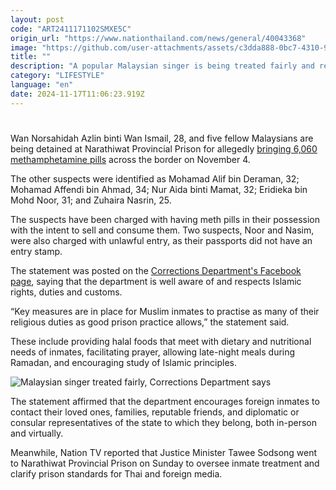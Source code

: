 ```yaml
---
layout: post
code: "ART2411171102SMXE5C"
origin_url: "https://www.nationthailand.com/news/general/40043368"
image: "https://github.com/user-attachments/assets/c3dda888-0bc7-4310-948d-7813fbba1afd"
title: ""
description: "A popular Malaysian singer is being treated fairly and respectfully in Narathiwat Provincial Prison, according to a Corrections Department statement published on Sunday."
category: "LIFESTYLE"
language: "en"
date: 2024-11-17T11:06:23.919Z
---
```


# 









Wan Norsahidah Azlin binti Wan Ismail, 28, and five fellow Malaysians are being detained at Narathiwat Provincial Prison for allegedly [bringing 6,060 methamphetamine pills](https://www.nationthailand.com/news/general/40042965) across the border on November 4.

The other suspects were identified as Mohamad Alif bin Deraman, 32; Mohamad Affendi bin Ahmad, 34; Nur Aida binti Mamat, 32; Eridieka bin Mohd Noor, 31; and Zuhaira Nasrin, 25.

The suspects have been charged with having meth pills in their possession with the intent to sell and consume them. Two suspects, Noor and Nasim, were also charged with unlawful entry, as their passports did not have an entry stamp.

The statement was posted on the [Corrections Department's Facebook page](https://www.facebook.com/prthaidoc/), saying that the department is well aware of and respects Islamic rights, duties and customs.

“Key measures are in place for Muslim inmates to practise as many of their religious duties as good prison practice allows,” the statement said.

These include providing halal foods that meet with dietary and nutritional needs of inmates, facilitating prayer, allowing late-night meals during Ramadan, and encouraging study of Islamic principles.

  ![Malaysian singer treated fairly, Corrections Department says](https://github.com/user-attachments/assets/a7852a32-ee3e-4d92-a59e-a2541847ff26)

The statement affirmed that the department encourages foreign inmates to contact their loved ones, families, reputable friends, and diplomatic or consular representatives of the state to which they belong, both in-person and virtually.

Meanwhile, Nation TV reported that Justice Minister Tawee Sodsong went to Narathiwat Provincial Prison on Sunday to oversee inmate treatment and clarify prison standards for Thai and foreign media.

